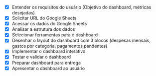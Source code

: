 - [X] Entender os requisitos do usuário (Objetivo do dashboard, métricas desejadas)
- [X] Solicitar URL do Google Sheets
- [X] Acessar os dados do Google Sheets
- [X] Analisar a estrutura dos dados
- [X] Selecionar ferramentas para o dashboard
- [X] Desenhar o layout do dashboard com 3 blocos (despesas mensais, gastos por categoria, pagamentos pendentes)
- [X] Implementar o dashboard interativo
- [X] Testar e validar o dashboard
- [X] Preparar dashboard para entrega
- [X] Apresentar o dashboard ao usuário

